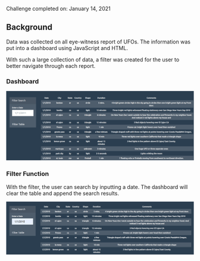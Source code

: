 Challenge completed on: January 14, 2021

## Background

Data was collected on all eye-witness report of UFOs. The information was put into a dashboard using JavaScript and HTML. 

With such a large collection of data, a filter was created for the user to better navigate through each report. 

### Dashboard

![Dashboard](Images/dashboard.png)

### Filter Function 

With the filter, the user can search by inputting a date. The dashboard will clear the table and append the search results. 

![Filter](Images/filter.png)

